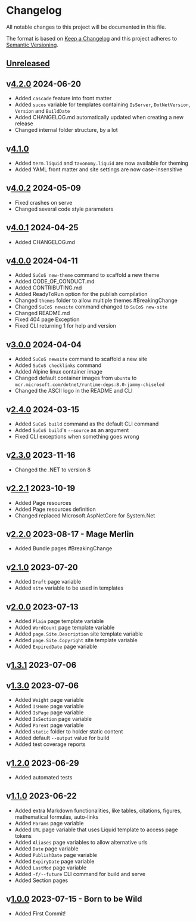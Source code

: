 # Changelog

All notable changes to this project will be documented in this file.

The format is based on [Keep a Changelog](http://keepachangelog.com/en/1.0.0/)
and this project adheres to [Semantic Versioning](http://semver.org/spec/v2.0.0.html).

## [Unreleased]

## v[4.2.0] 2024-06-20

- Added `cascade` feature into front matter
- Added `sucos` variable for templates containing `IsServer`, `DotNetVersion`, `Version` and `BuildDate`
- Added CHANGELOG.md automatically updated when creating a new release
- Changed internal folder structure, by a lot

## v[4.1.0]

- Added `term.liquid` and `taxonomy.liquid` are now available for theming
- Added YAML front matter and site settings are now case-insensitive

## v[4.0.2] 2024-05-09

- Fixed crashes on serve
- Changed several code style parameters

## v[4.0.1] 2024-04-25

- Added CHANGELOG.md

## v[4.0.0] 2024-04-11

- Added `SuCoS new-theme` command to scaffold a new theme
- Added CODE_OF_CONDUCT.md
- Added CONTRIBUTING.md
- Added ReadyToRun option for the publish compilation
- Changed `themes` folder to allow multiple themes #BreakingChange
- Changed `SuCoS newsite` command changed to `SuCoS new-site`
- Changed README.md
- Fixed 404 page Exception
- Fixed CLI returning 1 for help and version

## v[3.0.0] 2024-04-04

- Added `SuCoS newsite` command to scaffold a new site
- Added `SuCoS checklinks` command
- Added Alpine linux container image
- Changed default container images from `ubuntu` to `mcr.microsoft.com/dotnet/runtime-deps:8.0-jammy-chiseled`
- Changed the ASCII logo in the README and CLI

## v[2.4.0] 2024-03-15

- Added `SuCoS build` command as the default CLI command
- Added `SuCoS build`'s `--source` as an argument
- Fixed CLI exceptions when something goes wrong

## v[2.3.0] 2023-11-16

- Changed the .NET to version 8

## v[2.2.1] 2023-10-19

- Added Page resources
- Added Page resources definition
- Changed replaced Microsoft.AspNetCore for System.Net

## v[2.2.0] 2023-08-17 - Mage Merlin

- Added Bundle pages #BreakingChange

## v[2.1.0] 2023-07-20

- Added `Draft` page variable
- Added `site` variable to be used in templates

## v[2.0.0] 2023-07-13

- Added `Plain` page template variable
- Added `WordCount` page template variable
- Added `page.Site.Description` site template variable
- Added `page.Site.Copyright` site template variable
- Added `ExpiredDate` page variable

## v[1.3.1] 2023-07-06

## v[1.3.0] 2023-07-06

- Added `Weight` page variable
- Added `IsHome` page variable
- Added `IsPage` page variable
- Added `IsSection` page variable
- Added `Parent` page variable
- Added `static` folder to holder static content
- Added default `--output` value for build
- Added test coverage reports

## v[1.2.0] 2023-06-29

- Added automated tests

## v[1.1.0] 2023-06-22

- Added extra Markdown functionalities, like tables, citations, figures, mathematical formulas, auto-links
- Added `Params` page variable
- Added `URL` page variable that uses Liquid template to access page tokens
- Added `Aliases` page variables to allow alternative urls
- Added `Date` page variable
- Added `PublishDate` page variable
- Added `ExpiryDate` page variable
- Added `LastMod` page variable
- Added `-f/--future` CLI command for build and serve
- Added Section pages

## v[1.0.0] 2023-07-15 - Born to be Wild

- Added First Commit!

[Unreleased]: https://gitlab.com/sucos/sucos/-/compare/v4.2.0...HEAD
[4.2.0]: https://gitlab.com/sucos/sucos/-/compare/v4.1.0...v4.2.0
[4.1.0]: https://gitlab.com/sucos/sucos/-/compare/v4.0.1...v4.1.0
[4.0.2]: https://gitlab.com/sucos/sucos/-/compare/v4.0.1...v4.0.2
[4.0.1]: https://gitlab.com/sucos/sucos/-/compare/v4.0.0...v4.0.1
[4.0.0]: https://gitlab.com/sucos/sucos/-/compare/v3.0.0...v4.0.0
[3.0.0]: https://gitlab.com/sucos/sucos/-/compare/v2.4.0...v3.0.0
[2.4.0]: https://gitlab.com/sucos/sucos/-/compare/v2.3.0...v2.4.0
[2.3.0]: https://gitlab.com/sucos/sucos/-/compare/v2.2.1...v2.3.0
[2.2.1]: https://gitlab.com/sucos/sucos/-/compare/v2.2.0...v2.2.1
[2.2.0]: https://gitlab.com/sucos/sucos/-/compare/v2.1.0...v2.2.0
[2.1.0]: https://gitlab.com/sucos/sucos/-/compare/v2.0.0...v2.1.0
[2.0.0]: https://gitlab.com/sucos/sucos/-/compare/v1.3.1...v2.0.0
[1.3.1]: https://gitlab.com/sucos/sucos/-/compare/v1.3.0...v1.3.1
[1.3.0]: https://gitlab.com/sucos/sucos/-/compare/v1.2.0...v1.3.0
[1.2.0]: https://gitlab.com/sucos/sucos/-/compare/v1.1.0...v1.2.0
[1.1.0]: https://gitlab.com/sucos/sucos/-/compare/v1.0.0...v1.1.0
[1.0.0]: https://gitlab.com/sucos/sucos/-/tree/v1.0.0

